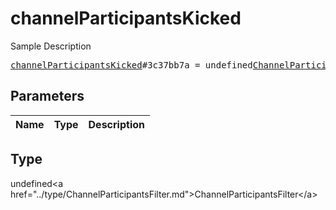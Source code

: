 # channelParticipantsKicked

Sample Description

<pre>
<a href="../constructor/channelParticipantsKicked.md">channelParticipantsKicked</a>#3c37bb7a = undefined<a href="../type/ChannelParticipantsFilter.md">ChannelParticipantsFilter</a>;
</pre>

## Parameters

| Name | Type | Description |
|------|:----:|-------------|

## Type

undefined&lt;a href=&#34;../type/ChannelParticipantsFilter.md&#34;&gt;ChannelParticipantsFilter&lt;/a&gt;
